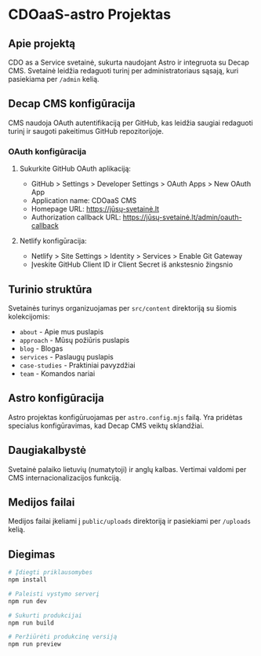 # CDOaaS-astro Projektas

## Apie projektą

CDO as a Service svetainė, sukurta naudojant Astro ir integruota su Decap CMS. Svetainė leidžia redaguoti turinį per administratoriaus sąsają, kuri pasiekiama per `/admin` kelią.

## Decap CMS konfigūracija

CMS naudoja OAuth autentifikaciją per GitHub, kas leidžia saugiai redaguoti turinį ir saugoti pakeitimus GitHub repozitorijoje.

### OAuth konfigūracija

1. Sukurkite GitHub OAuth aplikaciją:
   - GitHub > Settings > Developer Settings > OAuth Apps > New OAuth App
   - Application name: CDOaaS CMS
   - Homepage URL: https://jūsų-svetainė.lt
   - Authorization callback URL: https://jūsų-svetainė.lt/admin/oauth-callback

2. Netlify konfigūracija:
   - Netlify > Site Settings > Identity > Services > Enable Git Gateway
   - Įveskite GitHub Client ID ir Client Secret iš ankstesnio žingsnio

## Turinio struktūra

Svetainės turinys organizuojamas per `src/content` direktoriją su šiomis kolekcijomis:

- `about` - Apie mus puslapis
- `approach` - Mūsų požiūris puslapis
- `blog` - Blogas
- `services` - Paslaugų puslapis
- `case-studies` - Praktiniai pavyzdžiai
- `team` - Komandos nariai

## Astro konfigūracija

Astro projektas konfigūruojamas per `astro.config.mjs` failą. Yra pridėtas specialus konfigūravimas, kad Decap CMS veiktų sklandžiai.

## Daugiakalbystė

Svetainė palaiko lietuvių (numatytoji) ir anglų kalbas. Vertimai valdomi per CMS internacionalizacijos funkciją.

## Medijos failai

Medijos failai įkeliami į `public/uploads` direktoriją ir pasiekiami per `/uploads` kelią.

## Diegimas

```bash
# Įdiegti priklausomybes
npm install

# Paleisti vystymo serverį
npm run dev

# Sukurti produkcijai
npm run build

# Peržiūrėti produkcinę versiją
npm run preview
```
